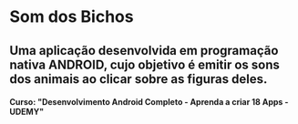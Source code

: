 # Som dos Bichos
## Uma aplicação desenvolvida em programação nativa ANDROID, cujo objetivo é emitir os sons dos animais ao clicar sobre as figuras deles.
#### Curso: "Desenvolvimento Android Completo - Aprenda a criar 18 Apps - UDEMY"
